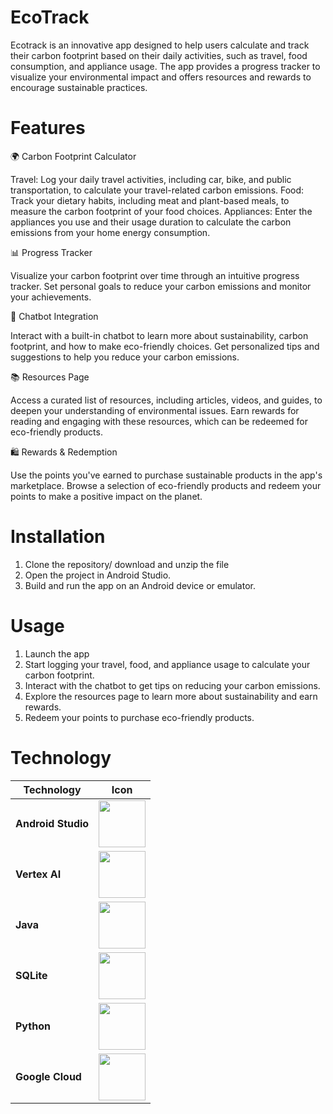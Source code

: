 # EcoTrack
Ecotrack is an innovative app designed to help users calculate and track their carbon footprint based on their daily activities, such as travel, food consumption, and appliance usage. The app provides a progress tracker to visualize your environmental impact and offers resources and rewards to encourage sustainable practices.

# Features
🌍 Carbon Footprint Calculator

Travel: Log your daily travel activities, including car, bike, and public transportation, to calculate your travel-related carbon emissions.
Food: Track your dietary habits, including meat and plant-based meals, to measure the carbon footprint of your food choices.
Appliances: Enter the appliances you use and their usage duration to calculate the carbon emissions from your home energy consumption.

📊 Progress Tracker

Visualize your carbon footprint over time through an intuitive progress tracker.
Set personal goals to reduce your carbon emissions and monitor your achievements.

🤖 Chatbot Integration

Interact with a built-in chatbot to learn more about sustainability, carbon footprint, and how to make eco-friendly choices.
Get personalized tips and suggestions to help you reduce your carbon emissions.

📚 Resources Page

Access a curated list of resources, including articles, videos, and guides, to deepen your understanding of environmental issues.
Earn rewards for reading and engaging with these resources, which can be redeemed for eco-friendly products.

🛍️ Rewards & Redemption

Use the points you've earned to purchase sustainable products in the app's marketplace.
Browse a selection of eco-friendly products and redeem your points to make a positive impact on the planet.

# Installation
1. Clone the repository/ download and unzip the file
2. Open the project in Android Studio.
3. Build and run the app on an Android device or emulator.

# Usage
1. Launch the app
2. Start logging your travel, food, and appliance usage to calculate your carbon footprint.
3. Interact with the chatbot to get tips on reducing your carbon emissions.
4. Explore the resources page to learn more about sustainability and earn rewards.
5. Redeem your points to purchase eco-friendly products.

# Technology
| Technology | Icon |
|------------|------|
| **Android Studio** | <img src="https://github.com/user-attachments/assets/fc5af21b-bb2f-43e5-8381-8195224c4d3f" width="75" height="75" /> |
| **Vertex AI** | <img src="https://github.com/user-attachments/assets/8318180d-6ffa-4a56-878c-4bc7ecc024b7" width="75" height="75" /> |
| **Java** | <img src="https://github.com/user-attachments/assets/27477b39-47c6-49ad-8997-5fb512cf0f96" width="75" height="75" /> |
| **SQLite** | <img src="https://github.com/user-attachments/assets/65e11d67-b81c-46ee-811f-68a8bc58e316" width="75" height="75" /> |
| **Python** | <img src="https://github.com/user-attachments/assets/4940d9fb-dc44-490b-ad48-304dc7feea77" width="75" height="75" /> |
| **Google Cloud** | <img src="https://github.com/user-attachments/assets/c92172f5-fd06-4d72-a247-8494196d6414" width="75" height="75" /> |
